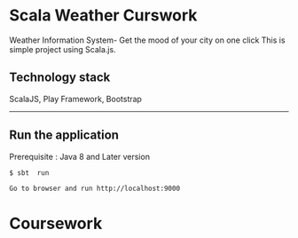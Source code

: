 Scala Weather Curswork
======================

Weather Information System- Get the mood of your city on one click  This is simple project using Scala.js.

## Technology stack
ScalaJS, Play Framework, Bootstrap

*************************************************************************************************************
## Run the application
Prerequisite : Java 8 and Later version 

```shell
$ sbt  run
```
    Go to browser and run http://localhost:9000

# Coursework
